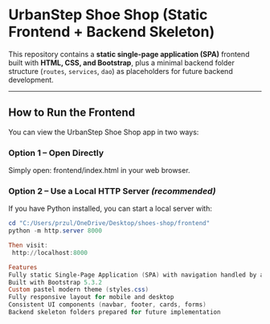 # UrbanStep Shoe Shop (Static Frontend + Backend Skeleton)

This repository contains a **static single-page application (SPA)** frontend built with **HTML, CSS, and Bootstrap**, plus a minimal backend folder structure (`routes`, `services`, `dao`) as placeholders for future backend development.

---

## How to Run the Frontend

You can view the UrbanStep Shoe Shop app in two ways:

### Option 1 – Open Directly
Simply open:
frontend/index.html in your web browser.

### Option 2 – Use a Local HTTP Server *(recommended)*
If you have Python installed, you can start a local server with:

```powershell
cd "C:/Users/przul/OneDrive/Desktop/shoes-shop/frontend"
python -m http.server 8000

Then visit:
 http://localhost:8000

Features
Fully static Single-Page Application (SPA) with navigation handled by app.js
Built with Bootstrap 5.3.2
Custom pastel modern theme (styles.css)
Fully responsive layout for mobile and desktop
Consistent UI components (navbar, footer, cards, forms)
Backend skeleton folders prepared for future implementation